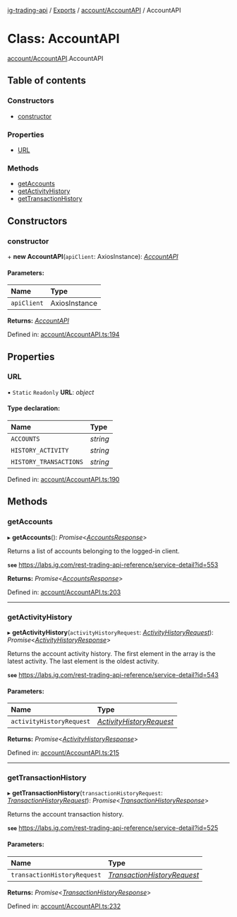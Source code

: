 [ig-trading-api](../README.md) / [Exports](../modules.md) / [account/AccountAPI](../modules/account_accountapi.md) / AccountAPI

# Class: AccountAPI

[account/AccountAPI](../modules/account_accountapi.md).AccountAPI

## Table of contents

### Constructors

- [constructor](account_accountapi.accountapi.md#constructor)

### Properties

- [URL](account_accountapi.accountapi.md#url)

### Methods

- [getAccounts](account_accountapi.accountapi.md#getaccounts)
- [getActivityHistory](account_accountapi.accountapi.md#getactivityhistory)
- [getTransactionHistory](account_accountapi.accountapi.md#gettransactionhistory)

## Constructors

### constructor

\+ **new AccountAPI**(`apiClient`: AxiosInstance): [_AccountAPI_](account_accountapi.accountapi.md)

#### Parameters:

| Name        | Type          |
| :---------- | :------------ |
| `apiClient` | AxiosInstance |

**Returns:** [_AccountAPI_](account_accountapi.accountapi.md)

Defined in: [account/AccountAPI.ts:194](https://github.com/bennycode/ig-trading-api/blob/a8e1c4a/src/account/AccountAPI.ts#L194)

## Properties

### URL

▪ `Static` `Readonly` **URL**: _object_

#### Type declaration:

| Name                   | Type     |
| :--------------------- | :------- |
| `ACCOUNTS`             | _string_ |
| `HISTORY_ACTIVITY`     | _string_ |
| `HISTORY_TRANSACTIONS` | _string_ |

Defined in: [account/AccountAPI.ts:190](https://github.com/bennycode/ig-trading-api/blob/a8e1c4a/src/account/AccountAPI.ts#L190)

## Methods

### getAccounts

▸ **getAccounts**(): _Promise_<[_AccountsResponse_](../interfaces/account_accountapi.accountsresponse.md)\>

Returns a list of accounts belonging to the logged-in client.

**`see`** https://labs.ig.com/rest-trading-api-reference/service-detail?id=553

**Returns:** _Promise_<[_AccountsResponse_](../interfaces/account_accountapi.accountsresponse.md)\>

Defined in: [account/AccountAPI.ts:203](https://github.com/bennycode/ig-trading-api/blob/a8e1c4a/src/account/AccountAPI.ts#L203)

---

### getActivityHistory

▸ **getActivityHistory**(`activityHistoryRequest`: [_ActivityHistoryRequest_](../interfaces/account_accountapi.activityhistoryrequest.md)): _Promise_<[_ActivityHistoryResponse_](../interfaces/account_accountapi.activityhistoryresponse.md)\>

Returns the account activity history. The first element in the array is the latest activity. The last element is the oldest activity.

**`see`** https://labs.ig.com/rest-trading-api-reference/service-detail?id=543

#### Parameters:

| Name                     | Type                                                                                   |
| :----------------------- | :------------------------------------------------------------------------------------- |
| `activityHistoryRequest` | [_ActivityHistoryRequest_](../interfaces/account_accountapi.activityhistoryrequest.md) |

**Returns:** _Promise_<[_ActivityHistoryResponse_](../interfaces/account_accountapi.activityhistoryresponse.md)\>

Defined in: [account/AccountAPI.ts:215](https://github.com/bennycode/ig-trading-api/blob/a8e1c4a/src/account/AccountAPI.ts#L215)

---

### getTransactionHistory

▸ **getTransactionHistory**(`transactionHistoryRequest`: [_TransactionHistoryRequest_](../interfaces/account_accountapi.transactionhistoryrequest.md)): _Promise_<[_TransactionHistoryResponse_](../interfaces/account_accountapi.transactionhistoryresponse.md)\>

Returns the account transaction history.

**`see`** https://labs.ig.com/rest-trading-api-reference/service-detail?id=525

#### Parameters:

| Name | Type |
| :-- | :-- |
| `transactionHistoryRequest` | [_TransactionHistoryRequest_](../interfaces/account_accountapi.transactionhistoryrequest.md) |

**Returns:** _Promise_<[_TransactionHistoryResponse_](../interfaces/account_accountapi.transactionhistoryresponse.md)\>

Defined in: [account/AccountAPI.ts:232](https://github.com/bennycode/ig-trading-api/blob/a8e1c4a/src/account/AccountAPI.ts#L232)
